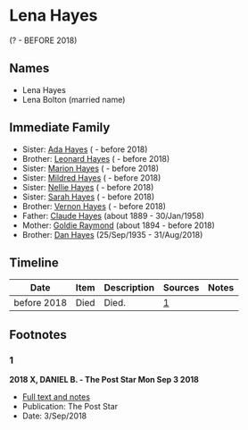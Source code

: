 ﻿---
layout: person
subject_key: i80081989
permalink: /people/i80081989
---

# Lena Hayes
(? - BEFORE 2018)

## Names

* Lena Hayes
* Lena Bolton (married name)

## Immediate Family

* Sister: [Ada Hayes](./@80079834@-ada-hayes-b-d2018.md) ( - before 2018)
* Brother: [Leonard Hayes](./@36021443@-leonard-hayes-b-d2018.md) ( - before 2018)
* Sister: [Marion Hayes](./@15147548@-marion-hayes-b-d2018.md) ( - before 2018)
* Sister: [Mildred Hayes](./@57477342@-mildred-hayes-b-d2018.md) ( - before 2018)
* Sister: [Nellie Hayes](./@5410300@-nellie-hayes-b-d2018.md) ( - before 2018)
* Sister: [Sarah Hayes](./@32431312@-sarah-hayes-b-d2018.md) ( - before 2018)
* Brother: [Vernon Hayes](./@31599970@-vernon-hayes-b-d2018.md) ( - before 2018)
* Father: [Claude Hayes](./@99088640@-claude-hayes-b1889-d1958-1-30.md) (about 1889 - 30/Jan/1958)
* Mother: [Goldie Raymond](./@2876469@-goldie-raymond-b1894-d2018.md) (about 1894 - before 2018)
* Brother: [Dan Hayes](./@76918782@-dan-hayes-b1935-9-25-d2018-8-31.md) (25/Sep/1935 - 31/Aug/2018)

## Timeline

Date | Item | Description | Sources | Notes
---|---|---|---|---
before 2018 | Died | Died. | [1](#1) | 

## Footnotes

### 1

**2018 X, DANIEL B. - The Post Star Mon Sep 3 2018**

* [Full text and notes](../sources/@85440892@-2018-hayes,-daniel-b.-the-post-star-mon-sep-3-2018.md)
* Publication: The Post Star
* Date: 3/Sep/2018

